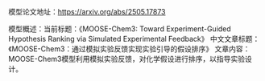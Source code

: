 模型论文地址：https://arxiv.org/abs/2505.17873

模型概述：当前标题：《MOOSE-Chem3: Toward Experiment-Guided Hypothesis Ranking via Simulated Experimental Feedback》
中文文章标题：《MOOSE-Chem3：通过模拟实验反馈实现实验引导的假设排序》
文章内容：MOOSE-Chem3模型利用模拟实验反馈，对化学假设进行排序，以指导实验设计。
